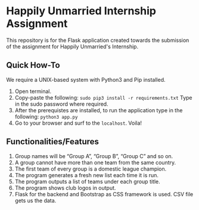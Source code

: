 # Happily Unmarried Internship Assignment
This repository is for the Flask application created towards the submission of the assignment for Happily Unmarried's Internship. 

## Quick How-To
We require a UNIX-based system with Python3 and Pip installed.

1. Open terminal.
2. Copy-paste the following:
	```sudo pip3 install -r requirements.txt```
	Type in the sudo password where required.
3. After the prerequistes are installed, to run the application type in the following:
	```python3 app.py```
4. Go to your browser and surf to the `localhost`.
Voila!

## Functionalities/Features
1. Group names will be “Group A”, “Group B”, “Group C” and so on.
2. A group cannot have more than one team from the same country.
3. The first team of every group is a domestic league champion.
4. The program generates a fresh new list each time it is run.
5. The program outputs a list of teams under each group title.
6. The program shows club logos in output.
7. Flask for the backend and Bootstrap as CSS framework is used. CSV file gets us the data.
